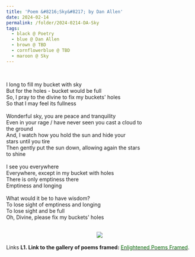 ```yaml
---
title: 'Poem &#8216;Sky&#8217; by Dan Allen'
date: 2024-02-14
permalink: /folder/2024-0214-DA-Sky
tags:
  - black @ Poetry
  - blue @ Dan Allen
  - brown @ TBD
  - cornflowerblue @ TBD
  - maroon @ Sky
---
```


<br>

<p>
I long to fill my bucket with sky<br>
But for the holes - bucket would be full<br>
So, I pray to the divine to fix my buckets' holes<br>
So that I may feel its fullness<br>
<br>
Wonderful sky, you are peace and tranquility<br>
Even in your rage / have never seen you cast a cloud to<br>
the ground<br>
And, I watch how you hold the sun and hide your<br>
stars until you tire<br>
Then gently put the sun down, allowing again the stars<br>
to shine<br>
<br>
I see you everywhere<br>
Everywhere, except in my bucket with holes<br>
There is only emptiness there<br>
Emptiness and longing<br>
<br>
What would it be to have wisdom?<br>
To lose sight of emptiness and longing<br>
To lose sight and be full<br>
Oh, Divine, please fix my buckets' holes<br>
</p>

<br>

<div style="text-align: center"><img src="https://pub-419291371d4c44a1b438e7d5a9e4e904.r2.dev/Poem_'Sky'_by_Dan_Allen.jpg" /></div>

<br>

<wave-list>
<list-title color="DarkSeaGreen" width="25">Links</list-title>
  <list-item color="BlanchedAlmond"  width="285"><b> L1. Link to the gallery of poems framed:</b> <a href="https://imageevent.com/sahaja/art/enlightenedpoemsframed"><font color="DarkGreen">Enlightened Poems Framed</font></a>. </list-item>
</wave-list>